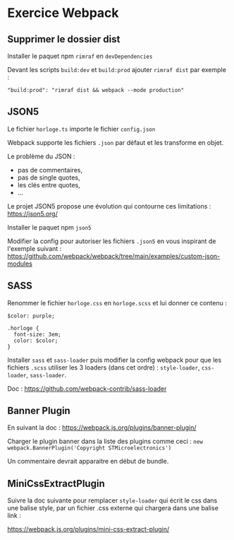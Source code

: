 # Exercice Webpack

## Supprimer le dossier dist

Installer le paquet npm `rimraf` en `devDependencies`

Devant les scripts `build:dev` et `build:prod` ajouter `rimraf dist` par exemple :

`"build:prod": "rimraf dist && webpack --mode production"`

## JSON5

Le fichier `horloge.ts` importe le fichier `config.json`

Webpack supporte les fichiers `.json` par défaut et les transforme en objet.

Le problème du JSON :
- pas de commentaires,
- pas de single quotes,
- les clés entre quotes,
- ...

Le projet JSON5 propose une évolution qui contourne ces limitations :
https://json5.org/

Installer le paquet npm `json5`

Modifier la config pour autoriser les fichiers `.json5` en  vous inspirant de l'exemple suivant :
https://github.com/webpack/webpack/tree/main/examples/custom-json-modules

## SASS

Renommer le fichier `horloge.css` en `horloge.scss` et lui donner ce contenu :

```
$color: purple;

.horloge {
  font-size: 3em;
  color: $color;
}
```

Installer `sass` et `sass-loader` puis modifier la config webpack pour que les fichiers `.scss` utiliser les 3 loaders (dans cet ordre) : `style-loader`, `css-loader`, `sass-loader`.

Doc : https://github.com/webpack-contrib/sass-loader

## Banner Plugin

En suivant la doc : https://webpack.js.org/plugins/banner-plugin/

Charger le plugin banner dans la liste des plugins comme ceci :
`new webpack.BannerPlugin('Copyright STMicroelectronics')`

Un commentaire devrait apparaitre en début de bundle.

## MiniCssExtractPlugin

Suivre la doc suivante pour remplacer `style-loader` qui écrit le css dans une balise style, par un fichier .css externe qui chargera dans une balise link :

https://webpack.js.org/plugins/mini-css-extract-plugin/


